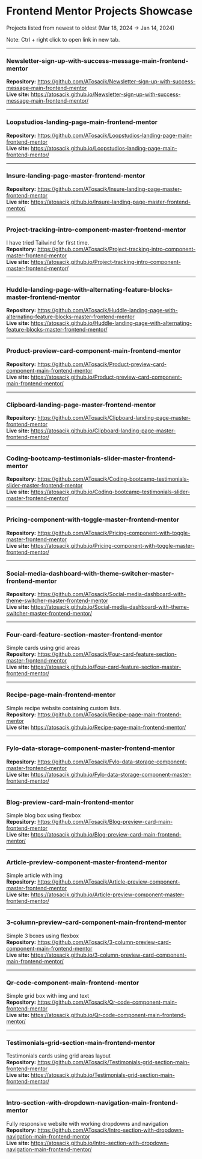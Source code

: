 # Frontend Mentor Projects Showcase

Projects listed from newest to oldest (Mar 18, 2024 → Jan 14, 2024)

Note: Ctrl + right click to open link in new tab.

---

### Newsletter-sign-up-with-success-message-main-frontend-mentor  
**Repository:** https://github.com/ATosacik/Newsletter-sign-up-with-success-message-main-frontend-mentor  
**Live site:** https://atosacik.github.io/Newsletter-sign-up-with-success-message-main-frontend-mentor/

---

### Loopstudios-landing-page-main-frontend-mentor  
**Repository:** https://github.com/ATosacik/Loopstudios-landing-page-main-frontend-mentor  
**Live site:** https://atosacik.github.io/Loopstudios-landing-page-main-frontend-mentor/

---

### Insure-landing-page-master-frontend-mentor  
**Repository:** https://github.com/ATosacik/Insure-landing-page-master-frontend-mentor  
**Live site:** https://atosacik.github.io/Insure-landing-page-master-frontend-mentor/

---

### Project-tracking-intro-component-master-frontend-mentor  
I have tried Tailwind for first time.  
**Repository:** https://github.com/ATosacik/Project-tracking-intro-component-master-frontend-mentor  
**Live site:** https://atosacik.github.io/Project-tracking-intro-component-master-frontend-mentor/

---

### Huddle-landing-page-with-alternating-feature-blocks-master-frontend-mentor  
**Repository:** https://github.com/ATosacik/Huddle-landing-page-with-alternating-feature-blocks-master-frontend-mentor  
**Live site:** https://atosacik.github.io/Huddle-landing-page-with-alternating-feature-blocks-master-frontend-mentor/

---

### Product-preview-card-component-main-frontend-mentor  
**Repository:** https://github.com/ATosacik/Product-preview-card-component-main-frontend-mentor  
**Live site:** https://atosacik.github.io/Product-preview-card-component-main-frontend-mentor/

---

### Clipboard-landing-page-master-frontend-mentor  
**Repository:** https://github.com/ATosacik/Clipboard-landing-page-master-frontend-mentor  
**Live site:** https://atosacik.github.io/Clipboard-landing-page-master-frontend-mentor/

---

### Coding-bootcamp-testimonials-slider-master-frontend-mentor  
**Repository:** https://github.com/ATosacik/Coding-bootcamp-testimonials-slider-master-frontend-mentor  
**Live site:** https://atosacik.github.io/Coding-bootcamp-testimonials-slider-master-frontend-mentor/

---

### Pricing-component-with-toggle-master-frontend-mentor  
**Repository:** https://github.com/ATosacik/Pricing-component-with-toggle-master-frontend-mentor  
**Live site:** https://atosacik.github.io/Pricing-component-with-toggle-master-frontend-mentor/

---

### Social-media-dashboard-with-theme-switcher-master-frontend-mentor  
**Repository:** https://github.com/ATosacik/Social-media-dashboard-with-theme-switcher-master-frontend-mentor  
**Live site:** https://atosacik.github.io/Social-media-dashboard-with-theme-switcher-master-frontend-mentor/

---

### Four-card-feature-section-master-frontend-mentor  
Simple cards using grid areas  
**Repository:** https://github.com/ATosacik/Four-card-feature-section-master-frontend-mentor  
**Live site:** https://atosacik.github.io/Four-card-feature-section-master-frontend-mentor/

---

### Recipe-page-main-frontend-mentor  
Simple recipe website containing custom lists.  
**Repository:** https://github.com/ATosacik/Recipe-page-main-frontend-mentor  
**Live site:** https://atosacik.github.io/Recipe-page-main-frontend-mentor/

---

### Fylo-data-storage-component-master-frontend-mentor  
**Repository:** https://github.com/ATosacik/Fylo-data-storage-component-master-frontend-mentor  
**Live site:** https://atosacik.github.io/Fylo-data-storage-component-master-frontend-mentor/

---

### Blog-preview-card-main-frontend-mentor  
Simple blog box using flexbox  
**Repository:** https://github.com/ATosacik/Blog-preview-card-main-frontend-mentor  
**Live site:** https://atosacik.github.io/Blog-preview-card-main-frontend-mentor/

---

### Article-preview-component-master-frontend-mentor  
Simple article with img  
**Repository:** https://github.com/ATosacik/Article-preview-component-master-frontend-mentor  
**Live site:** https://atosacik.github.io/Article-preview-component-master-frontend-mentor/

---

### 3-column-preview-card-component-main-frontend-mentor  
Simple 3 boxes using flexbox  
**Repository:** https://github.com/ATosacik/3-column-preview-card-component-main-frontend-mentor  
**Live site:** https://atosacik.github.io/3-column-preview-card-component-main-frontend-mentor/

---

### Qr-code-component-main-frontend-mentor  
Simple grid box with img and text  
**Repository:** https://github.com/ATosacik/Qr-code-component-main-frontend-mentor  
**Live site:** https://atosacik.github.io/Qr-code-component-main-frontend-mentor/

---

### Testimonials-grid-section-main-frontend-mentor  
Testimonials cards using grid areas layout  
**Repository:** https://github.com/ATosacik/Testimonials-grid-section-main-frontend-mentor  
**Live site:** https://atosacik.github.io/Testimonials-grid-section-main-frontend-mentor/

---

### Intro-section-with-dropdown-navigation-main-frontend-mentor  
Fully responsive website with working dropdowns and navigation  
**Repository:** https://github.com/ATosacik/Intro-section-with-dropdown-navigation-main-frontend-mentor  
**Live site:** https://atosacik.github.io/Intro-section-with-dropdown-navigation-main-frontend-mentor/
